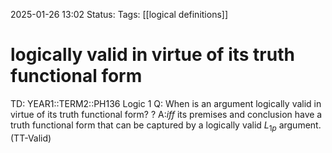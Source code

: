 2025-01-26 13:02
Status: 
Tags: [[logical definitions]]
# logically valid in virtue of its truth functional form

TD: YEAR1::TERM2::PH136 Logic 1
Q: When is an argument logically valid in virtue of its truth functional form?
?
A:_iff_ its premises and conclusion have a truth functional form that can be captured by a logically valid $L_{1p}$ argument. (TT-Valid)
<!--ID: 1738168359426-->

